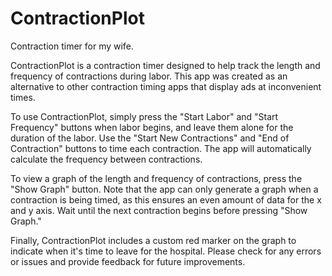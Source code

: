 # ContractionPlot
Contraction timer for my wife.

ContractionPlot is a contraction timer designed to help track the length and frequency of contractions during labor. 
This app was created as an alternative to other contraction timing apps that display ads at inconvenient times.

To use ContractionPlot, simply press the "Start Labor" and "Start Frequency" buttons when labor begins, and leave them alone 
for the duration of the labor. Use the "Start New Contractions" and "End of Contraction" buttons to time each contraction. 
The app will automatically calculate the frequency between contractions.

To view a graph of the length and frequency of contractions, press the "Show Graph" button. 
Note that the app can only generate a graph when a contraction is being timed, as this ensures an even amount of data for the x and y axis. 
Wait until the next contraction begins before pressing "Show Graph."

Finally, ContractionPlot includes a custom red marker on the graph to indicate when it's time to leave for the hospital. 
Please check for any errors or issues and provide feedback for future improvements.
